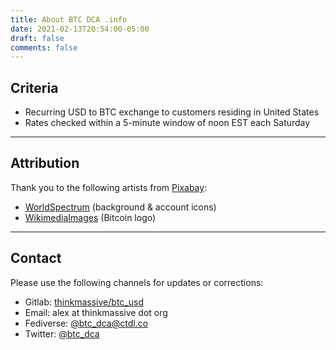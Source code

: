 ```yaml
---
title: About BTC DCA .info
date: 2021-02-13T20:54:00-05:00
draft: false
comments: false
---
```


## Criteria
  - Recurring USD to BTC exchange to customers residing in United States
  - Rates checked within a 5-minute window of noon EST each Saturday

---

## Attribution

Thank you to the following artists from <a href="https://pixabay.com">Pixabay</a>:
- [WorldSpectrum](https://pixabay.com/users/worldspectrum-7691421)  (background & account icons)
- [WikimediaImages](https://pixabay.com/users/wikimediaimages-1185597) (Bitcoin logo)

---

## Contact

Please use the following channels for updates or corrections:

  - Gitlab: [thinkmassive/btc_usd](https://gitlab.com/thinkmassive/btc_usd)
  - Email: alex at thinkmassive dot org
  - Fediverse: [@btc_dca@ctdl.co](https://ctdl.co/@btc_dca)
  - Twitter: [@btc_dca](https://twitter.com/btc_dca)

